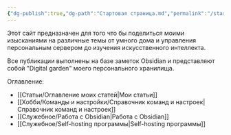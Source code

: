 ```yaml
---
{"dg-publish":true,"dg-path":"Стартовая страница.md","permalink":"/startovaya-stranicza/","hide":true,"tags":["gardenEntry"],"created":"2024-09-02 20:49","updated":"2024-09-03T15:38:36+03:00"}
---
```


Этот сайт предназначен для того что бы поделиться моими изысканиями на различные темы от умного дома и управления персональным сервером до изучения искусственного интеллекта.

Все публикации выполнены на базе заметок Obsidian и представляют собой "Digital garden" моего персонального хранилища.

Оглавление:
- [[Статьи/Оглавление моих статей\|Мои статьи]]
- [[Хобби/Команды и настройки/Справочник команд и настроек\|Справочник команд и настроек]]
- [[Служебное/Работа с Obsidian\|Работа с Obsidian]]
- [[Служебное/Self-hosting программы\|Self-hosting программы]]